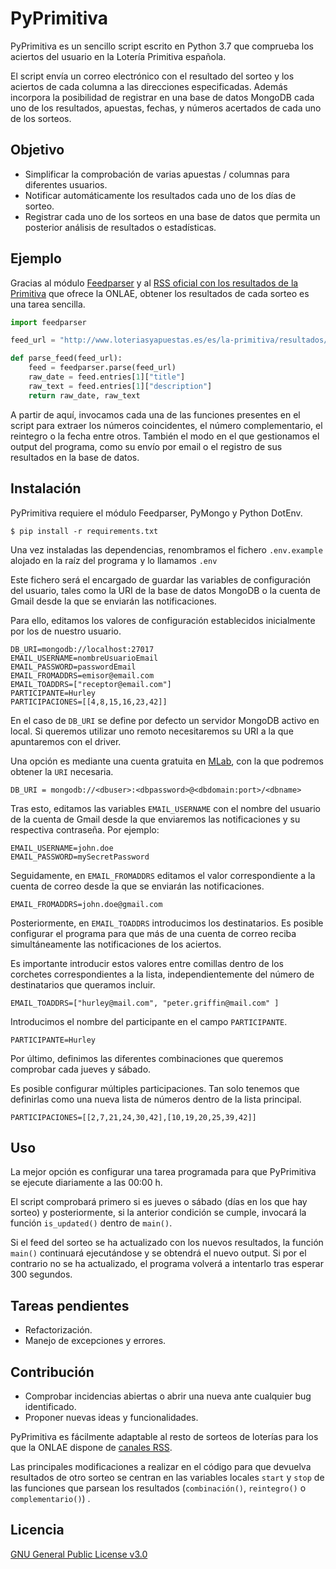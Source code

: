 PyPrimitiva
===========

PyPrimitiva es un sencillo script escrito en Python 3.7 que comprueba los aciertos del usuario en la Lotería Primitiva española.

El script envía un correo electrónico con el resultado del sorteo y los aciertos de cada columna a las direcciones especificadas. Además incorpora la posibilidad de registrar en una base de datos MongoDB cada uno de los resultados, apuestas, fechas, y números acertados de cada uno de los sorteos.

Objetivo
----------
 - Simplificar la comprobación de varias apuestas / columnas para
   diferentes usuarios.
 - Notificar automáticamente los resultados cada uno de los días de
   sorteo.
 - Registrar cada uno de los sorteos en una base de datos que permita un
   posterior análisis de resultados o estadísticas.   

Ejemplo
-------
Gracias al módulo [Feedparser](https://pypi.python.org/pypi/feedparser) y al [RSS oficial con los resultados de la Primitiva](http://www.loteriasyapuestas.es/es/la-primitiva/resultados/.formatoRSS) que ofrece la ONLAE, obtener los resultados de cada sorteo es una tarea sencilla. 

```python
import feedparser

feed_url = "http://www.loteriasyapuestas.es/es/la-primitiva/resultados/.formatoRSS"

def parse_feed(feed_url):
    feed = feedparser.parse(feed_url)
    raw_date = feed.entries[1]["title"]
    raw_text = feed.entries[1]["description"]
    return raw_date, raw_text
```

A partir de aquí, invocamos cada una de las funciones presentes en el script para extraer los números coincidentes, el número complementario, el reintegro o la fecha entre otros. También el modo en el que gestionamos el output del programa, como su envío por email o el registro de sus resultados en la base de datos.

Instalación
-----------
PyPrimitiva requiere el módulo Feedparser, PyMongo y Python DotEnv.

    $ pip install -r requirements.txt

Una vez instaladas las dependencias, renombramos el fichero `.env.example` alojado en la raíz del programa y lo llamamos `.env` 

Este fichero será el encargado de guardar las variables de configuración del usuario, tales como la URI de la base de datos MongoDB o la cuenta de Gmail desde la que se enviarán las notificaciones. 

Para ello, editamos los valores de configuración establecidos inicialmente por los de nuestro usuario.

```
DB_URI=mongodb://localhost:27017
EMAIL_USERNAME=nombreUsuarioEmail
EMAIL_PASSWORD=passwordEmail
EMAIL_FROMADDRS=emisor@email.com
EMAIL_TOADDRS=["receptor@email.com"] 
PARTICIPANTE=Hurley
PARTICIPACIONES=[[4,8,15,16,23,42]]
```

En el caso de `DB_URI` se define por defecto un servidor MongoDB activo en local. Si queremos utilizar uno remoto necesitaremos su URI a la que apuntaremos con el driver.

Una opción es mediante una cuenta gratuita en [MLab](https://mlab.com/), con la que podremos obtener la `URI` necesaria.

    DB_URI = mongodb://<dbuser>:<dbpassword>@<dbdomain:port>/<dbname>


Tras esto, editamos las variables `EMAIL_USERNAME` con el nombre del usuario de la cuenta de Gmail desde la que enviaremos las notificaciones y su respectiva contraseña. Por ejemplo:

    EMAIL_USERNAME=john.doe
    EMAIL_PASSWORD=mySecretPassword

Seguidamente, en `EMAIL_FROMADDRS` editamos el valor correspondiente a la cuenta de correo desde la que se enviarán las notificaciones. 

```
EMAIL_FROMADDRS=john.doe@gmail.com
```

Posteriormente, en `EMAIL_TOADDRS` introducimos los destinatarios. Es posible configurar el programa para que más de una cuenta de correo reciba simultáneamente las notificaciones de los aciertos. 

Es importante introducir estos valores entre comillas dentro de los corchetes correspondientes a la lista, independientemente del número de destinatarios que queramos incluir.

    EMAIL_TOADDRS=["hurley@mail.com", "peter.griffin@mail.com" ]

Introducimos el nombre del participante en el campo `PARTICIPANTE`.

```
PARTICIPANTE=Hurley
```

Por último, definimos las diferentes combinaciones que queremos comprobar cada jueves y sábado. 

Es posible configurar múltiples participaciones. Tan solo tenemos que definirlas como una nueva lista de números dentro de la lista principal. 

```
PARTICIPACIONES=[[2,7,21,24,30,42],[10,19,20,25,39,42]]
```

Uso
---

La mejor opción es configurar una tarea programada para que PyPrimitiva se ejecute diariamente a las 00:00 h.  

El script comprobará primero si es jueves o sábado (días en los que hay sorteo) y posteriormente, si la anterior condición se cumple, invocará la función `is_updated()` dentro de `main()`.

Si el feed del sorteo se ha actualizado con los nuevos resultados, la función `main()` continuará ejecutándose y se obtendrá el nuevo output. Si por el contrario no se ha actualizado, el programa volverá a intentarlo tras esperar 300 segundos.

Tareas pendientes
-----
 - Refactorización. 
 - Manejo de excepciones y errores.

Contribución
------------
 - Comprobar incidencias abiertas o abrir una nueva ante cualquier bug
   identificado. 
 - Proponer nuevas ideas y funcionalidades.

PyPrimitiva es fácilmente adaptable al resto de sorteos de loterías para los que la ONLAE dispone de [canales RSS](http://www.loteriasyapuestas.es/es/canales-rss). 

Las principales modificaciones a realizar en el código para que devuelva resultados de otro sorteo se centran en las variables locales `start` y `stop` de las funciones que parsean los resultados (`combinación()`, `reintegro()` o `complementario()`) .

Licencia
--------
[GNU General Public License v3.0](https://github.com/Toolson12/pyPrimitiva/blob/master/LICENSE)


